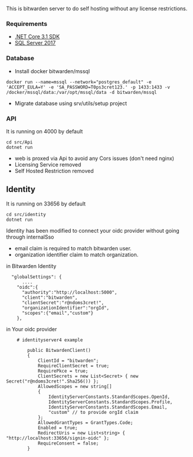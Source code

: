 This is bitwarden server to do self hosting without any license restrictions.

### Requirements

- [.NET Core 3.1 SDK](https://www.microsoft.com/net/download/core)
- [SQL Server 2017](https://docs.microsoft.com/en-us/sql/index)

### Database
- Install docker bitwarden/mssql
```
docker run --name=mssql --network="postgres_default" -e 'ACCEPT_EULA=Y' -e 'SA_PASSWORD=T0ps3cret123.' -p 1433:1433 -v /docker/mssql/data:/var/opt/mssql/data -d bitwarden/mssql
```
- Migrate database using srv/utils/setup project

### API
It is running on 4000 by default
```
cd src/Api
dotnet run
```
- web is proxed via Api to avoid any Cors issues (don't need nginx)
- Licensing Service removed
- Self Hosted Restriction removed

## Identity 
It is running on 33656 by default
```
cd src/identity
dotnet run
```

Identity has been modified to connect your oidc provider without going through internalSso

- email claim is required to match bitwarden user.
- organization identifier claim to match organization.

in Bitwarden Identity 
```   
  "globalSettings": {
      ....
    "oidc":{
      "authority":"http://localhost:5000",
      "client":"bitwarden",
      "clientSecret":"r@ndoms3cret!",
      "organizationIdentifier":"orgId",
      "scopes":{"email","custom"}
    },    
```
in Your oidc provider
```
    # identityserver4 example

        public BitwardenClient()
        {
            ClientId = "bitwarden";
            RequireClientSecret = true;
            RequirePkce = true;
            ClientSecrets = new List<Secret> { new Secret("r@ndoms3cret!".Sha256()) };
            AllowedScopes = new string[]
            {
                IdentityServerConstants.StandardScopes.OpenId,
                IdentityServerConstants.StandardScopes.Profile,
                IdentityServerConstants.StandardScopes.Email,
                "custom" // to provide orgId claim
            };
            AllowedGrantTypes = GrantTypes.Code;
            Enabled = true;
            RedirectUris = new List<string> { "http://localhost:33656/signin-oidc" };
            RequireConsent = false;
        }    
```